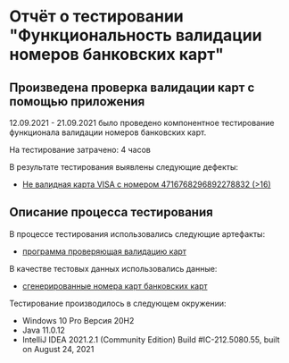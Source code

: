 # Отчёт о тестировании "Функциональность валидации номеров банковских карт"

## Произведена проверка валидации карт с помощью приложения

12.09.2021 - 21.09.2021 было проведено компонентное тестирование функционала валидации номеров банковских карт.

На тестирование затрачено: 4 часов

В результате тестирования выявлены следующие дефекты:

* [Не валидная карта VISA с номером 4716768296892278832 (>16)](d)

## Описание процесса тестирования

В процессе тестирования использовались следующие артефакты:
* [программа проверяющая валидацию карт](src/Main.java)

В качестве тестовых данных использовались данные:
* [сгенерированные номера карт банковских карт](https://www.freeformatter.com/credit-card-number-generator-validator.html)

Тестирование производилось в следующем окружении:
* Windows 10 Pro Версия 20H2
* Java 11.0.12
* IntelliJ IDEA 2021.2.1 (Community Edition) Build #IC-212.5080.55, built on August 24, 2021
